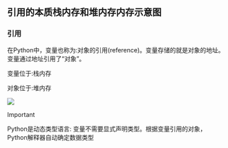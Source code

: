 ## 引用的本质栈内存和堆内存内存示意图

### 引用

在Python中，变量也称为:对象的引用(reference)。变量存储的就是对象的地址。变量通过地址引用了“对象”。

变量位于:栈内存

对象位于:堆内存

![](https://aijiaforever.oss-cn-guangzhou.aliyuncs.com/test/20250120094446441.png)

> [!IMPORTANT]
>
> Python是动态类型语言:
> 变量不需要显式声明类型。根据变量引用的对象，Python解释器自动确定数据类型

